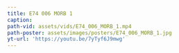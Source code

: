 ```yaml
---
title: E74 006 MORB 1
caption:
path-vid: assets/vids/E74_006_MORB_1.mp4
path-poster: assets/images/posters/E74_006_MORB_1.jpg
yt-url: 'https://youtu.be/7yTyf6J9mwg'
---
```

